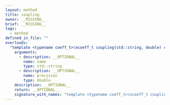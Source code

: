 ```yaml
---
layout: method
title: coupling
owner: __MISSING__
brief: __MISSING__
tags:
  - method
defined_in_file: ""
overloads:
  "template <typename coeff_t>\ncoeff_t coupling(std::string, double) const":
    arguments:
      - description: __OPTIONAL__
        name: name
        type: std::string
      - description: __OPTIONAL__
        name: precision
        type: double
    description: __OPTIONAL__
    return: __OPTIONAL__
    signature_with_names: "template <typename coeff_t>\ncoeff_t coupling(std::string name, double precision) const"
---
```

